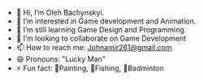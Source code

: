 - 👋 Hi, I’m Oleh Bachynskyi.
- 👀 I’m interested in Game development and Animation.
- 🌱 I’m still learning Game Design and Programming.
- 💞️ I’m looking to collaborate on Game Development
- 📫 How to reach me: Johnamir261@gmail.com
- 😄 Pronouns: "Lucky Man"
- ⚡ Fun fact: 🎨Painting, 🎣Fishing, 🏸Badminton

<!---
Tom093076/Tom093076 is a ✨ special ✨ repository because its `README.md` (this file) appears on your GitHub profile.
You can click the Preview link to take a look at your changes.
--->
